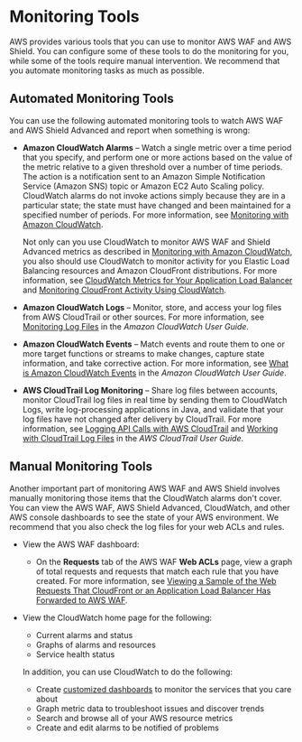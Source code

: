 # Monitoring Tools<a name="monitoring_automated_manual"></a>

AWS provides various tools that you can use to monitor AWS WAF and AWS Shield\. You can configure some of these tools to do the monitoring for you, while some of the tools require manual intervention\. We recommend that you automate monitoring tasks as much as possible\.

## Automated Monitoring Tools<a name="monitoring_automated_tools"></a>

You can use the following automated monitoring tools to watch AWS WAF and AWS Shield Advanced and report when something is wrong:
+ **Amazon CloudWatch Alarms** – Watch a single metric over a time period that you specify, and perform one or more actions based on the value of the metric relative to a given threshold over a number of time periods\. The action is a notification sent to an Amazon Simple Notification Service \(Amazon SNS\) topic or Amazon EC2 Auto Scaling policy\. CloudWatch alarms do not invoke actions simply because they are in a particular state; the state must have changed and been maintained for a specified number of periods\. For more information, see [Monitoring with Amazon CloudWatch](monitoring-cloudwatch.md)\.

  Not only can you use CloudWatch to monitor AWS WAF and Shield Advanced metrics as described in [Monitoring with Amazon CloudWatch](monitoring-cloudwatch.md), you also should use CloudWatch to monitor activity for you Elastic Load Balancing resources and Amazon CloudFront distributions\. For more information, see [CloudWatch Metrics for Your Application Load Balancer](http://docs.aws.amazon.com/elasticloadbalancing/latest/application/load-balancer-cloudwatch-metrics.html) and [Monitoring CloudFront Activity Using CloudWatch](http://docs.aws.amazon.com/AmazonCloudFront/latest/DeveloperGuide/monitoring-using-cloudwatch.html)\. 
+ **Amazon CloudWatch Logs** – Monitor, store, and access your log files from AWS CloudTrail or other sources\. For more information, see [Monitoring Log Files](http://docs.aws.amazon.com/AmazonCloudWatch/latest/DeveloperGuide/WhatIsCloudWatchLogs.html) in the *Amazon CloudWatch User Guide*\.
+ **Amazon CloudWatch Events** – Match events and route them to one or more target functions or streams to make changes, capture state information, and take corrective action\. For more information, see [What is Amazon CloudWatch Events](http://docs.aws.amazon.com/AmazonCloudWatch/latest/DeveloperGuide/WhatIsCloudWatchEvents.html) in the *Amazon CloudWatch User Guide*\.
+ **AWS CloudTrail Log Monitoring** – Share log files between accounts, monitor CloudTrail log files in real time by sending them to CloudWatch Logs, write log\-processing applications in Java, and validate that your log files have not changed after delivery by CloudTrail\. For more information, see [Logging API Calls with AWS CloudTrail](logging-using-cloudtrail.md) and [Working with CloudTrail Log Files](http://docs.aws.amazon.com/awscloudtrail/latest/userguide/cloudtrail-working-with-log-files.html) in the *AWS CloudTrail User Guide*\. 

## Manual Monitoring Tools<a name="monitoring_manual_tools"></a>

Another important part of monitoring AWS WAF and AWS Shield involves manually monitoring those items that the CloudWatch alarms don't cover\. You can view the AWS WAF, AWS Shield Advanced, CloudWatch, and other AWS console dashboards to see the state of your AWS environment\. We recommend that you also check the log files for your web ACLs and rules\.
+ View the AWS WAF dashboard: 
  + On the **Requests** tab of the AWS WAF **Web ACLs** page, view a graph of total requests and requests that match each rule that you have created\. For more information, see [Viewing a Sample of the Web Requests That CloudFront or an Application Load Balancer Has Forwarded to AWS WAF](web-acl-testing.md#web-acl-testing-view-sample)\.
+ View the CloudWatch home page for the following:
  + Current alarms and status
  + Graphs of alarms and resources
  + Service health status

  In addition, you can use CloudWatch to do the following:
  + Create [customized dashboards](http://docs.aws.amazon.com/AmazonCloudWatch/latest/DeveloperGuide/CloudWatch_Dashboards.html) to monitor the services that you care about
  + Graph metric data to troubleshoot issues and discover trends
  + Search and browse all of your AWS resource metrics
  + Create and edit alarms to be notified of problems
